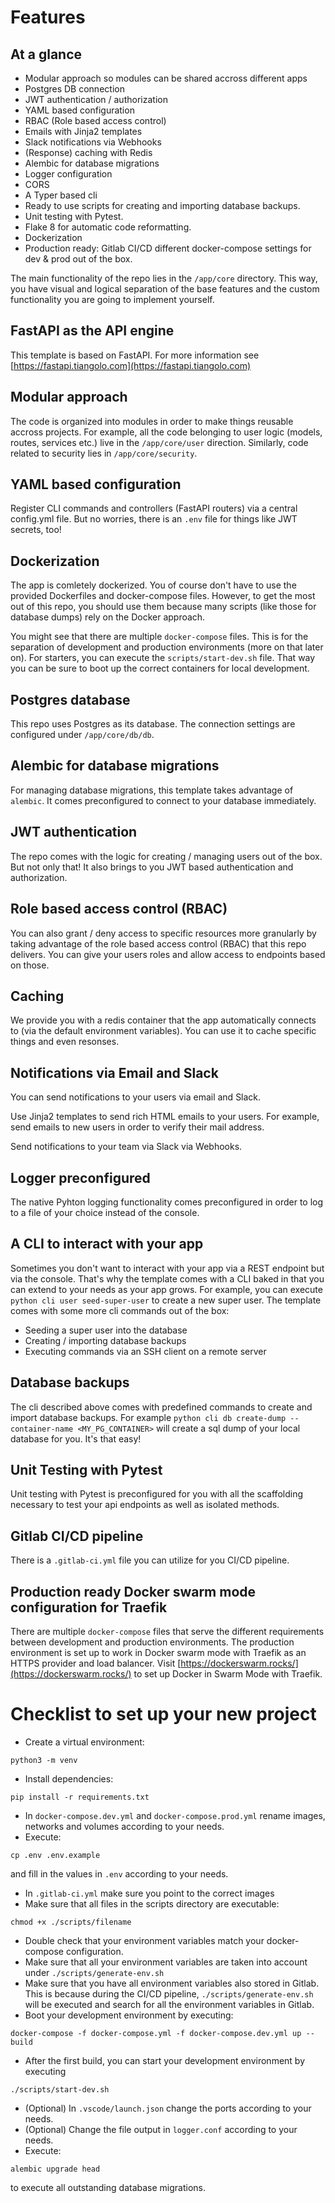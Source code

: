 # Features

## At a glance

- Modular approach so modules can be shared accross different apps
- Postgres DB connection
- JWT authentication / authorization
- YAML based configuration
- RBAC (Role based access control)
- Emails with Jinja2 templates
- Slack notifications via Webhooks
- (Response) caching with Redis
- Alembic for database migrations
- Logger configuration
- CORS
- A Typer based cli
- Ready to use scripts for creating and importing database backups.
- Unit testing with Pytest.
- Flake 8 for automatic code reformatting.
- Dockerization
- Production ready: Gitlab CI/CD different docker-compose settings for dev & prod out of the box.

The main functionality of the repo lies in the `/app/core` directory. This way, you have visual and logical separation of the base features and the custom functionality you are going to implement yourself.

## FastAPI as the API engine

This template is based on FastAPI. For more information see [https://fastapi.tiangolo.com](https://fastapi.tiangolo.com)

## Modular approach

The code is organized into modules in order to make things reusable accross projects. For example, all the code belonging to user logic (models, routes, services etc.) live in the `/app/core/user` direction. Similarly, code related to security lies in `/app/core/security`.

## YAML based configuration

Register CLI commands and controllers (FastAPI routers) via a central config.yml file. But no worries, there is an `.env` file for things like JWT secrets, too!

## Dockerization

The app is comletely dockerized. You of course don't have to use the provided Dockerfiles and docker-compose files. However, to get the most out of this repo, you should use them because many scripts (like those for database dumps) rely on the Docker approach.

You might see that there are multiple `docker-compose` files. This is for the separation of development and production environments (more on that later on).
For starters, you can execute the `scripts/start-dev.sh` file. That way you can be sure to boot up the correct containers for local development.

## Postgres database

This repo uses Postgres as its database. The connection settings are configured under `/app/core/db/db`.

## Alembic for database migrations

For managing database migrations, this template takes advantage of `alembic`. It comes preconfigured to connect to your database immediately.

## JWT authentication

The repo comes with the logic for creating / managing users out of the box. But not only that! It also brings to you JWT based authentication and authorization.

## Role based access control (RBAC)

You can also grant / deny access to specific resources more granularly by taking advantage of the role based access control (RBAC) that this repo delivers. You can give your users roles and allow access to endpoints based on those.

## Caching

We provide you with a redis container that the app automatically connects to (via the default environment variables). You can use it to cache specific things and even resonses.

## Notifications via Email and Slack

You can send notifications to your users via email and Slack.

Use Jinja2 templates to send rich HTML emails to your users. For example, send emails to new users in order to verify their mail address.

Send notifications to your team via Slack via Webhooks.

## Logger preconfigured

The native Pyhton logging functionality comes preconfigured in order to log to a file of your choice instead of the console.

## A CLI to interact with your app

Sometimes you don't want to interact with your app via a REST endpoint but via the console. That's why the template comes with a CLI baked in that you can extend to your needs as your app grows.
For example, you can execute `python cli user seed-super-user` to create a new super user. The template comes with some more cli commands out of the box:

- Seeding a super user into the database
- Creating / importing database backups
- Executing commands via an SSH client on a remote server

## Database backups

The cli described above comes with predefined commands to create and import database backups. For example `python cli db create-dump --container-name <MY_PG_CONTAINER>` will create a sql dump of your local database for you. It's that easy!

## Unit Testing with Pytest

Unit testing with Pytest is preconfigured for you with all the scaffolding necessary to test your api endpoints as well as isolated methods.

## Gitlab CI/CD pipeline

There is a `.gitlab-ci.yml` file you can utilize for you CI/CD pipeline.

## Production ready Docker swarm mode configuration for Traefik

There are multiple `docker-compose` files that serve the different requirements between development and production environments.
The production environment is set up to work in Docker swarm mode with Traefik as an HTTPS provider and load balancer. Visit [https://dockerswarm.rocks/](https://dockerswarm.rocks/) to set up Docker in Swarm Mode with Traefik.

# Checklist to set up your new project

- Create a virtual environment:

```
python3 -m venv
```

- Install dependencies:

```
pip install -r requirements.txt
```

- In `docker-compose.dev.yml` and `docker-compose.prod.yml` rename images, networks and volumes according to your needs.
- Execute:

```
cp .env .env.example
```

and fill in the values in `.env` according to your needs.

- In `.gitlab-ci.yml` make sure you point to the correct images
- Make sure that all files in the scripts directory are executable:

```
chmod +x ./scripts/filename
```

- Double check that your environment variables match your docker-compose configuration.
- Make sure that all your environment variables are taken into account under `./scripts/generate-env.sh`
- Make sure that you have all environment variables also stored in Gitlab. This is because during the CI/CD pipeline, `./scripts/generate-env.sh` will be executed and search for all the environment variables in Gitlab.
- Boot your development environment by executing:

```
docker-compose -f docker-compose.yml -f docker-compose.dev.yml up --build
```

- After the first build, you can start your development environment by executing

```
./scripts/start-dev.sh
```

- (Optional) In `.vscode/launch.json` change the ports according to your needs.
- (Optional) Change the file output in `logger.conf` according to your needs.
- Execute:

```
alembic upgrade head
```

to execute all outstanding database migrations.

